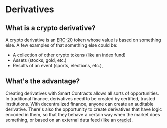 # Derivatives

## What is a crypto derivative?

A crypto derivative is an [ERC-20](https://explain.eli5defi.info/smart-contracts#what-is-an-erc-20-token) token whose value is based on something else. A few examples of that something else could be: 

* A collection of other crypto tokens \(like an index fund\)
* Assets \(stocks, gold, etc.\)
* Results of an event \(sports, elections, etc.\), 

## What's the advantage?

Creating derivatives with Smart Contracts allows all sorts of opportunities. In traditional finance, derivatives need to be created by certified, trusted institutions. With decentralized finance, anyone can create an auditable derivative. There's also the opportunity to create derivatives that have logic encoded in them, so that they behave a certain way when the market does something, or based on an external data feed \(like an [oracle](https://explain.eli5defi.info/blockchain-data-i-o#what-data-do-you-want-to-put-on-the-blockchain)\).




